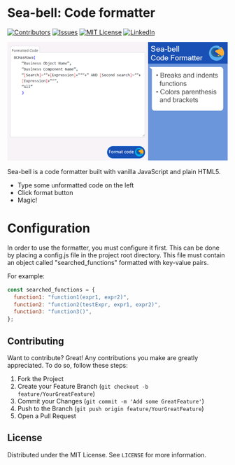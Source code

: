 # Sea-bell: Code formatter

[![Contributors][contributors-shield]][contributors-url]
[![Issues][issues-shield]][issues-url]
[![MIT License][license-shield]][license-url]
[![LinkedIn][linkedin-shield]][linkedin-url]

![Project Screen Shot][project-screenshot]

Sea-bell is a code formatter built with vanilla JavaScript and plain HTML5.

  - Type some unformatted code on the left
  - Click format button
  - Magic!

# Configuration

In order to use the formatter, you must configure it first. This can be done by placing a config.js file in the project root directory.
This file must contain an object called "searched_functions" formatted with key-value pairs.

For example:
```javascript
const searched_functions = {
  function1: "function1(expr1, expr2)",
  function2: "function2(testExpr, expr1, expr2)",
  function3: "function3()",
};
```
## Contributing

Want to contribute? Great! Any contributions you make are greatly appreciated. To do so, follow these steps:

1. Fork the Project
2. Create your Feature Branch (`git checkout -b feature/YourGreatFeature`)
3. Commit your Changes (`git commit -m 'Add some GreatFeature'`)
4. Push to the Branch (`git push origin feature/YourGreatFeature`)
5. Open a Pull Request

License
----
Distributed under the MIT License. See `LICENSE` for more information.

<!-- MARKDOWN LINKS & IMAGES -->
<!-- https://www.markdownguide.org/basic-syntax/#reference-style-links -->
[contributors-shield]: https://img.shields.io/github/contributors/alvesmog/seabell-code-formatter.svg?style=flat-square
[contributors-url]: https://github.com/alvesmog/seabell-code-formatter/graphs/contributors
[issues-shield]: https://img.shields.io/github/issues/alvesmog/seabell-code-formatter.svg?style=flat-square
[issues-url]: https://github.com/alvesmog/seabell-code-formatter/issues
[license-shield]: https://img.shields.io/github/license/alvesmog/seabell-code-formatter.svg?style=flat-square
[license-url]: https://github.com/alvesmog/seabell-code-formatter/blob/master/LICENSE
[linkedin-shield]: https://img.shields.io/badge/-LinkedIn-black.svg?style=flat-square&logo=linkedin&colorB=555
[linkedin-url]: https://www.linkedin.com/in/guilherme-augusto-alves-1057b5b1/
[project-screenshot]: images/seabell-screenshot-header.png
